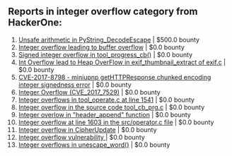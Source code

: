 ## Reports in integer overflow category from HackerOne:
1. [Unsafe arithmetic in PyString_DecodeEscape](https://hackerone.com/reports/241202) | $500.0 bounty
2. [Integer overflow leading to buffer overflow](https://hackerone.com/reports/424447) | $0.0 bounty
3. [Signed integer overflow in tool_progress_cb()](https://hackerone.com/reports/591770) | $0.0 bounty
4. [Int Overflow lead to Heap OverFlow in exif_thumbnail_extract of exif.c](https://hackerone.com/reports/384477) | $0.0 bounty
5. [CVE-2017-8798 - miniupnp getHTTPResponse chunked encoding integer signedness error](https://hackerone.com/reports/227344) | $0.0 bounty
6. [Integer Overflow (CVE_2017_7529)](https://hackerone.com/reports/876257) | $0.0 bounty
7. [Integer overflows in tool_operate.c at line 1541](https://hackerone.com/reports/661847) | $0.0 bounty
8. [Integer overflow in the source code tool_cb_prg.c](https://hackerone.com/reports/600359) | $0.0 bounty
9. [Integer overlow in "header_append" function](https://hackerone.com/reports/627245) | $0.0 bounty
10. [Integer overflow  at line 1603 in the src/operator.c file](https://hackerone.com/reports/662412) | $0.0 bounty
11. [Integer overflow in CipherUpdate](https://hackerone.com/reports/1113025) | $0.0 bounty
12. [Integer overflow vulnerability ](https://hackerone.com/reports/1562515) | $0.0 bounty
13. [Integer overflows in unescape_word()](https://hackerone.com/reports/1564922) | $0.0 bounty
